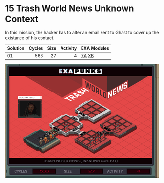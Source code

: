 # 15 Trash World News Unknown Context

In this mission, the hacker has to alter an email sent to Ghast to cover up the existance of his contact.

| Solution | Cycles | Size | Activity | EXA Modules|
|:---------|-------:|-----:|---------:|------------|
| 01       |    566 |   27 |        4 | [XA](01-XA.exa) [XB](01-XB.exa) |

![Solution 01](EXAPUNKS%20-%20TRASH%20WORLD%20NEWS.gif "Solution 01")
